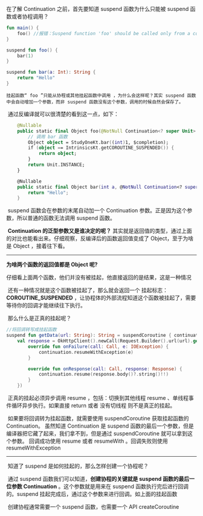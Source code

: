 在了解 Continuation 之前，首先要知道 suspend 函数为什么只能被 suspend 函数或者协程调用？

```kotlin
fun main() {
    foo() //报错：Suspend function 'foo' should be called only from a coroutine or another suspend function
}

suspend fun foo() {
    bar(1)
}

suspend fun bar(a: Int): String {
    return "Hello"
}
```

 	挂起函数“ foo ”只能从协程或其他挂起函数中调用 ，为什么会这样呢？其实 suspend 函数中会自动增加一个参数，而非 suspend 函数没有这个参数，调用的时候自然会保存了。

​	通过反编译就可以很清楚的看到这一点，如下：

```kotlin
    @Nullable
    public static final Object foo(@NotNull Continuation<? super Unit> $completion) {
        // 调用 bar 函数
        Object object = StudyOneKt.bar((int)1, $completion);
        if (object == IntrinsicsKt.getCOROUTINE_SUSPENDED()) {
            return object;
        }
        return Unit.INSTANCE;
    }

    @Nullable
    public static final Object bar(int a, @NotNull Continuation<? super String> $completion) {
        return "Hello";
    }
```

​	suspend 函数会在参数的末尾自动加一个 Continuation 参数。正是因为这个参数，所以普通的函数无法调用 suspend 函数。

​	**Continuation 的泛型参数又是谁决定的呢？**  其实就是返回值的类型，通过上面的对比也能看出来。仔细观察，反编译后的函数返回值变成了 Object，至于为啥是 Object ，接着往下看。

------

**为啥两个函数的返回值都是 Object 呢?**

​		仔细看上面两个函数，他们并没有被挂起，他直接返回的是结果，这是一种情况

​		还有一种情况就是这个函数被挂起了，那么就会返回一个 挂起标志：**COROUTINE_SUSPENDED** ，让协程体的外部流程知道这个函数被挂起了，需要等待你的回调才能继续往下执行。

​		那么什么是正真的挂起呢？

```kotlin
//将回调转写成挂起函数
suspend fun getData(url: String): String = suspendCoroutine { continuation ->
    val response = OkHttpClient().newCall(Request.Builder().url(url).get().build()).enqueue(object : Callback {
        override fun onFailure(call: Call, e: IOException) {
            continuation.resumeWithException(e)
        }

        override fun onResponse(call: Call, response: Response) {
            continuation.resume(response.body()?.string()!!)
        }
    })
```

​		正真的挂起必须异步调用 resume ，包括：切换到其他线程 resume 、单线程事件循环异步执行。如果直接 return 或者 没有切线程 则不是真正的挂起。

​		如果要将回调转为挂起函数，就需要使用 suspendCoroutine 获取挂起函数的 Continuation。 虽然知道 Continuation 是 suspend 函数的最后一个参数，但是编译器把它藏了起来，我们拿不到，但是通过  suspendCoroutine 就可以拿到这个参数。 回调成功使用 resume 或者 resumeWith 。回调失败则使用 resumeWithException

------

​		知道了 suspend 是如何挂起的，那么怎样创建一个协程呢？

​		通过 suspend 函数我们可以知道，**创建协程的关键就是 suspend 函数的最后一位参数 Continuation** 。这个参数就是用来在 suspend 函数执行完后进行回调的。suspend 挂起完成后，通过这个参数来进行回调。如上面的挂起函数

​		创建协程通常需要一个 suspend 函数，也需要一个 API createCoroutine

